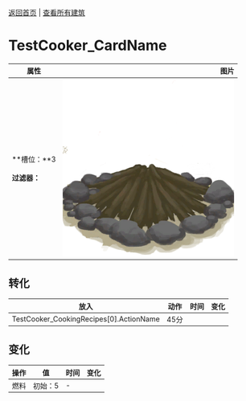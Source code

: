 [返回首页](index.md)   |  [查看所有建筑](building.md)
# TestCooker_CardName  
>   
  
  属性  |   图片   
 ----  |  ----:   
 **槽位：**3<br><br>**过滤器：**  |  ![](Sprite/CampfireExtinguished.png)   
  
## 转化  
放入  |  动作  |  时间  |  变化  
----  |  ----  |  ----  |  ----  
  |  TestCooker_CookingRecipes[0].ActionName  |  45分  |    
## 变化  
操作  |  值  |  时间  |  变化  
----  |  ----  |  ----  |  ----  
燃料  |  初始：5  |  -  |    
